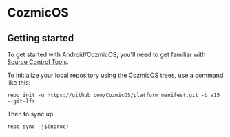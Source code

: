 CozmicOS
===========

Getting started
---------------

To get started with Android/CozmicOS, you'll need to get familiar with [Source Control Tools](https://source.android.com/setup/develop).

To initialize your local repository using the CozmicOS trees, use a command like this:
```
repo init -u https://github.com/CozmicOS/platform_manifest.git -b a15 --git-lfs
```
Then to sync up:
```
repo sync -j$(nproc)
```

